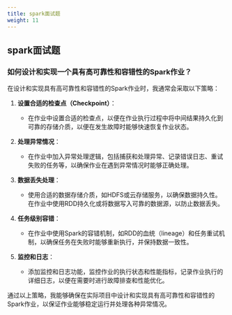 ```yaml
--- 
title: spark面试题
weight: 11
---
```


## spark面试题

### 如何设计和实现一个具有高可靠性和容错性的Spark作业？
在设计和实现具有高可靠性和容错性的Spark作业时，我通常会采取以下策略：

1. **设置合适的检查点（Checkpoint）**：
   - 在作业中设置合适的检查点，以便在作业执行过程中将中间结果持久化到可靠的存储介质，以便在发生故障时能够快速恢复作业状态。

2. **处理异常情况**：
   - 在作业中加入异常处理逻辑，包括捕获和处理异常、记录错误日志、重试失败的任务等，以确保作业在遇到异常情况时能够正确处理。

3. **数据丢失处理**：
   - 使用合适的数据存储介质，如HDFS或云存储服务，以确保数据持久性。在作业中使用RDD持久化或将数据写入可靠的数据源，以防止数据丢失。

4. **任务级别容错**：
   - 在作业中使用Spark的容错机制，如RDD的血统（lineage）和任务重试机制，以确保任务在失败时能够重新执行，并保持数据一致性。

5. **监控和日志**：
   - 添加监控和日志功能，监控作业的执行状态和性能指标，记录作业执行的详细日志，以便在需要时进行故障排查和性能优化。

通过以上策略，我能够确保在实际项目中设计和实现具有高可靠性和容错性的Spark作业，以保证作业能够稳定运行并处理各种异常情况。

